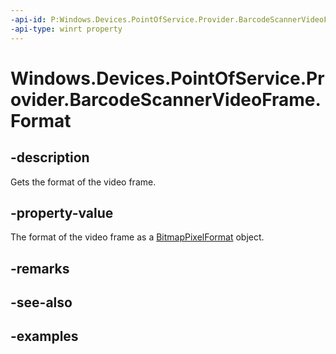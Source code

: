 ```yaml
---
-api-id: P:Windows.Devices.PointOfService.Provider.BarcodeScannerVideoFrame.Format
-api-type: winrt property
---
```


<!-- Property syntax.
public BitmapPixelFormat Format { get; }
-->

# Windows.Devices.PointOfService.Provider.BarcodeScannerVideoFrame.Format

## -description
Gets the format of the video frame.

## -property-value
The format of the video frame as a [BitmapPixelFormat](..\windows.graphics.imaging\bitmappixelformat.md) object.

## -remarks

## -see-also

## -examples

